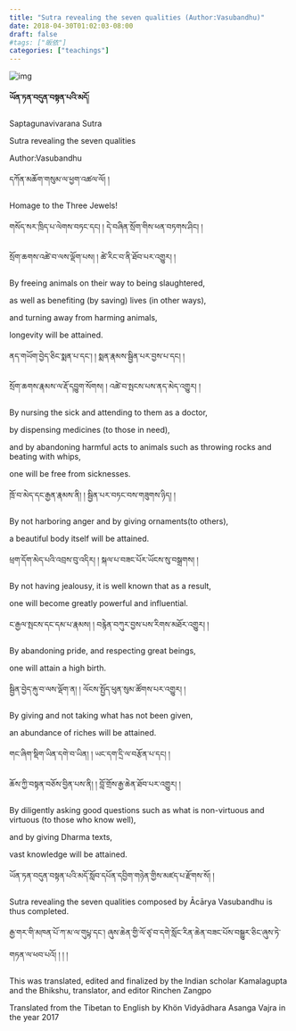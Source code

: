 ```yaml
---
title: "Sutra revealing the seven qualities (Author:Vasubandhu)"
date: 2018-04-30T01:02:03-08:00
draft: false
#tags: ["皈依"]
categories: ["teachings"]
---
```




![img](https://mmbiz.qpic.cn/mmbiz_jpg/jZ6aUbzt6ISPT6LuNClU9lmLficmL4Oz1bZcEQvcf9RH4liclaBwHMuFDzdu8T6jdXKuNHbL5yWp7cUNCfLic1VzA/640?wx_fmt=jpeg&wxfrom=5&wx_lazy=1&wx_co=1)




**ཡོན་ཏན་བདུན་བསྟན་པའི་མདོ**།

Saptagunavivarana Sutra

Sutra revealing the seven qualities

Author:Vasubandhu



དཀོན་མཆོག་གསུམ་ལ་ཕྱག་འཚལ་ལོ། །

Homage to the Three Jewels!





གསོད་སར་ཁྲིད་པ་ལེགས་བཏང་དང། ། དེ་བཞིན་སྲོག་གིས་ཕན་བཏགས་ཤིང། །

སྲོག་ཆགས་འཚེ་བ་ལས་ལྡོག་པས། ། ཚེ་རིང་བ་ནི་ཐོབ་པར་འགྱུར། །

By freeing animals on their way to being slaughtered,

as well as benefiting (by saving) lives (in other ways),

and turning away from harming animals,

longevity will be attained.



ནད་གཡོག་བྱེད་ཅིང་སྨན་པ་དང་། ། སྨན་རྣམས་སྦྱིན་པར་བྱས་པ་དང། །

སྲོག་ཆགས་རྣམས་ལ་རྡོ་དབྱུག་སོགས། ། འཚེ་བ་སྤངས་པས་ནད་མེད་འགྱུར། །

By nursing the sick and attending to them as a doctor,

by dispensing medicines (to those in need),

and by abandoning harmful acts to animals such as throwing rocks and beating with whips,

one will be free from sicknesses.



ཁྲོ་བ་མེད་དང་རྒྱན་རྣམས་ནི། ། སྦྱིན་པར་བཏང་བས་གཟུགས་ཉིད། །

By not harboring anger and by giving ornaments(to others),

a beautiful body itself will be attained.



ཕྲག་དོག་མེད་པའི་འབྲས་བུ་འདིར། ། སྐལ་པ་བཟང་པོར་ཡོངས་སུ་བསྒྲགས། །

By not having jealousy, it is well known that as a result, 

one will become greatly powerful and influential.



ང་རྒྱལ་སྤངས་དང་དམ་པ་རྣམས། ། བརྙེན་བཀུར་བྱས་པས་རིགས་མཐོར་འགྱུར། །

By abandoning pride, and respecting great beings,

one will attain a high birth.



སྦྱིན་བྱེད་རྐུ་བ་ལས་ལྡོག་ན། ། ལོངས་སྤྱོད་ཕུན་སུམ་ཚོགས་པར་འགྱུར། །

By giving and not taking what has not been given,

an abundance of riches will be attained.



གང་ཞིག་སྡིག་ཡིན་དགེ་བ་ཡིན། ། ཡང་དག་དྲི་ལ་བརྩོན་པ་དང། ། 

ཆོས་ཀྱི་བསྟན་བཅོས་བྱིན་པས་ནི། ། བློ་གྲོས་རྒྱ་ཆེན་ཐོབ་པར་འགྱུར། །

By diligently asking good questions such as what is non-virtuous and virtuous (to those who know well), 

and by giving Dharma texts,

vast knowledge will be attained.



ཡོན་ཏན་བདུན་བསྟན་པའི་མདོ་སློབ་དཔོན་དབྱིག་གཉེན་གྱིས་མཛད་པ་རྫོགས་སོ། །

Sutra revealing the seven qualities composed by Ācārya Vasubandhu is thus completed.



རྒྱ་གར་གི་མཁན་པོ་ཀ་མ་ལ་གུཔྟ་དང་། ཞུས་ཆེན་གྱི་ལོ་ཙྭ་བ་དགེ་སློང་རིན་ཆེན་བཟང་པོས་བསྒྱུར་ཅིང་ཞུས་ཏེ་གཏན་ལ་ཕབ་པའོ། ། ། །

This was translated, edited and finalized by the Indian scholar Kamalagupta and the Bhikshu, translator, and editor Rinchen Zangpo



Translated from the Tibetan to English by Khön Vidyādhara Asanga Vajra in the year 2017





